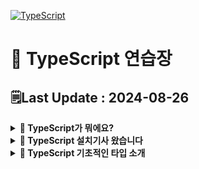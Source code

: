 [![TypeScript](https://img.shields.io/badge/typescript-%23007ACC.svg?style=for-the-badge&logo=typescript&logoColor=white)](https://github.com/MinSungJe/Web_Prac)
# 📝 TypeScript 연습장
## 🗒️Last Update : 2024-08-26
<details>
<summary><b>🤔 TypeScript가 뭐에요?</b></summary>

- JavaScript + Type부분 업그레이드 => TypeScript
    - Dynamic typing을 지원하는 JS에서 type을 엄격하게 체크하도록 변경
        1. 타입 관련 에러를 잡아줌
        2. 에러의 퀄리티가 좋아짐
- JS 문법 그대로 TS에서 사용가능
</details>

<details>
<summary><b>🤔 TypeScript 설치기사 왔습니다</b></summary>

- HTML/CSS/JavaScript
    1. nodejs 설치
    2. VScode 에디터 준비
    3. 터미널 열고 <code>npm install -g typescript</code>
    4. 코드짤 폴더 만들고 에디터로 폴더 오픈
    5. <code>어쩌구.ts</code> 파일 생성 후 코드 작성
    6. <code>tsconfig.json</code> 생성 후 내용 작성
        ```json
        {
            "compilerOptions": {

                "target": "es5", // 'es3', 'es5', 'es2015', 'es2016', 'es2017','es2018', 'esnext' 가능
                "module": "commonjs", //무슨 import 문법 쓸건지 'commonjs', 'amd', 'es2015', 'esnext'
                // -------------- 보통은 여기까지 --------------
                "allowJs": true, // js 파일들 ts에서 import해서 쓸 수 있는지 
                "checkJs": true, // 일반 js 파일에서도 에러체크 여부 
                "jsx": "preserve", // tsx 파일을 jsx로 어떻게 컴파일할 것인지 'preserve', 'react-native', 'react'
                "declaration": true, //컴파일시 .d.ts 파일도 자동으로 함께생성 (현재쓰는 모든 타입이 정의된 파일)
                "outFile": "./", //모든 ts파일을 js파일 하나로 컴파일해줌 (module이 none, amd, system일 때만 가능)
                "outDir": "./", //js파일 아웃풋 경로바꾸기
                "rootDir": "./", //루트경로 바꾸기 (js 파일 아웃풋 경로에 영향줌)
                "removeComments": true, //컴파일시 주석제거 

                "strict": true, //strict 관련, noimplicit 어쩌구 관련 모드 전부 켜기
                "noImplicitAny": true, //any타입 금지 여부
                "strictNullChecks": true, //null, undefined 타입에 이상한 짓 할시 에러내기 
                "strictFunctionTypes": true, //함수파라미터 타입체크 강하게 
                "strictPropertyInitialization": true, //class constructor 작성시 타입체크 강하게
                "noImplicitThis": true, //this 키워드가 any 타입일 경우 에러내기
                "alwaysStrict": true, //자바스크립트 "use strict" 모드 켜기

                "noUnusedLocals": true, //쓰지않는 지역변수 있으면 에러내기
                "noUnusedParameters": true, //쓰지않는 파라미터 있으면 에러내기
                "noImplicitReturns": true, //함수에서 return 빼먹으면 에러내기 
                "noFallthroughCasesInSwitch": true, //switch문 이상하면 에러내기 
            }
        }
        ```
    7. 터미널켜서 <code>tsc -w</code> 입력
        - 브라우저는 무조건 js만 읽을 수 있음
        - 해당 명령어는 ts파일을 js파일로 자동변환해주는 명령어임(컴파일)
        - 컴파일 옵션은 tsconfig.json에서 설정가능
    8. 변환된 js파일을 html에 적용
- React
    - 기존 React 프로젝트에 설치(에러 발생할 수 있음)
        <code>npm install --save typescript @types/node @types/react @types/react-dom @types/jest</code>
    - 그냥 처음부터 React 프로젝트 새로 만들기
        <code>npx create-react-app my-app --template typescript</code>
- Vue
    1. 터미널 열고 <code>vue add typescript</code> -> 라이브러리 설치
    2. vue 파일에서 타입스크립트를 쓰려면 lang 옵션을 켜두고 쓰면 됨
        ```html
        <script lang="ts">
            ...
        </script>
        ```
</details>

<details>
<summary><b>🤔 TypeScript 기초적인 타입 소개</b></summary>

- <b>TypeScript에서는 변수에 타입 지정 가능 = 변수에 실드씌우는 것임</b>
    - <code>변수명 :타입명</code>
        ```ts
        let 이름 :string = 'Min';
        let 나이 :number = 25;
        let 결혼여부 :boolean = false;
        let 널 :null = null;
        let 언디파인드 :undefined = undefined;
        let 회원들: string[] = ['Min', 'Kim']
        let 회원정보:{name: string, age: number} = { name: 'Min', age: 25 }
        ```
    - 장점: 타입이 실수로 변경될 때 에러 내줌
    - 사실.. TypeScript에서 타입지정은 원래 자동으로 됨 -> 타입지정 문법 생략가능
</details>